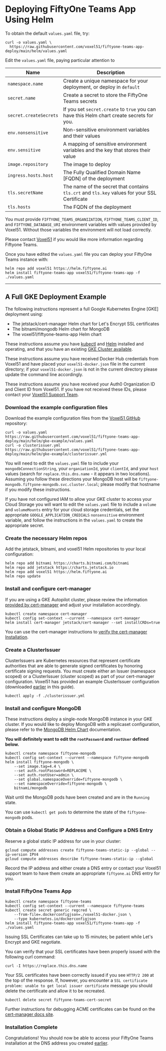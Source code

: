 # Deploying FiftyOne Teams App Using Helm

To obtain the default `values.yaml` file, try:

```
curl -o values.yaml \
  https://raw.githubusercontent.com/voxel51/fiftyone-teams-app-deploy/main/helm/values.yaml
```

Edit the `values.yaml` file, paying particular attention to

| Name                   | Description                                                                                  |
|------------------------|----------------------------------------------------------------------------------------------|
| `namespace.name`       | Create a unique namespace for your deployment, or deploy in `default`                        |
| `secret.name`          | Create a secret to store the FiftyOne Teams secrets                                          |
| `secret.createSecrets` | If you set `secret.create` to `true` you can have this Helm chart create secrets for you.    |
| `env.nonsensitive`     | Non-sensitive environment variables and their values                                         |
| `env.sensitive`        | A mapping of sensitive environment variables and the key that stores their value             |
| `image.repository`     | The image to deploy                                                                          |
| `ingress.hosts.host`   | The Fully Qualified Domain Name [FQDN] of the deployment                                     |
| `tls.secretName`       | The name of the secret that contains `tls.crt` and `tls.key` values for your SSL Certificate |
| `tls.hosts`            | The FQDN of the deployment                                                                   |

You must provide `FIFTYONE_TEAMS_ORGANIZATION`, `FIFTYONE_TEAMS_CLIENT_ID`, and `FIFTYONE_DATABASE_URI` environment variables with values provided by Voxel51.  Without those variables the environment will not load correctly.

Please contact [Voxel51](https://voxel51.com/#teams-form) if you would like more information regarding Fiftyone Teams.

Once you have edited the `values.yaml` file you can deploy your FiftyOne Teams instance with:
```
helm repo add voxel51 https://helm.fiftyone.ai
helm install fiftyone-teams-app voxel51/fiftyone-teams-app -f ./values.yaml
```

---

## A Full GKE Deployment Example

The following instructions represent a full Google Kubernetes Engine [GKE] deployment using:
- The jetstack/cert-manager Helm chart for Let's Encrypt SSL certificates
- The bitnami/mongodb Helm chart for MongoDB
- The voxel51/fiftyone-teams-app Helm chart

These instructions assume you have [kubectl](https://kubernetes.io/docs/tasks/tools/) and [Helm](https://helm.sh/docs/intro/install/) installed and operating, and that you have an existing [GKE Cluster available](https://cloud.google.com/kubernetes-engine/docs/concepts/kubernetes-engine-overview).

These instructions assume you have received Docker Hub credentials from Voxel51 and have placed your `voxel51-docker.json` file in the current directory; if your `voxel51-docker.json` is not in the current directory please update the command line accordingly.

These instructions assume you have received your Auth0 Organization ID and Client ID from Voxel51.  If you have not received these IDs, please contact your [Voxel51 Support Team](mailto:support@voxel51.com).

### Download the example configuration files

Download the example configuration files from the [Voxel51 GitHub](https://github.com/voxel51/fiftyone-teams-app-deploy) repository:

```
curl -o values.yaml https://raw.githubusercontent.com/voxel51/fiftyone-teams-app-deploy/main/helm/gke-example/values.yaml
curl -o clusterissuer.yml https://raw.githubusercontent.com/voxel51/fiftyone-teams-app-deploy/main/helm/gke-example/clusterissuer.yml
```

You will need to edit the `values.yaml` file to include your `mongodbConnectionString`, your `organiationId`, your `clientId`, and your `host` values (search for `replace.this.dns.name` - it appears in two locations).  Assuming you follow these directions your MongoDB host will be `fiftyone-mongodb.fiftyone-mongodb.svc.cluster.local`; please modify that hostname if you modify these instructions.

If you have not configured IAM to allow your GKE cluster to access your Cloud Storage you will want to edit the `values.yaml` file to include a `volume` and `volumeMounts` entry for your cloud storage credentials, set the appropriate `GOOGLE_APPLICATION_CREDIALS` `nonsensitive` environment variable, and follow the instructions in the `values.yaml` to create the appropriate secret.

### Create the necessary Helm repos

Add the jetstack, bitnami, and voxel51 Helm repositories to your local configuration:
```
helm repo add bitnami https://charts.bitnami.com/bitnami
helm repo add jetstack https://charts.jetstack.io
helm repo add voxel51 https://helm.fiftyone.ai
helm repo update
```

### Install and configure cert-manager

If you are using a GKE Autopilot cluster, please review the information [provided by cert-manager](https://github.com/cert-manager/cert-manager/issues/3717#issuecomment-919299192) and adjust your installation accordingly.

```
kubectl create namespace cert-manager
kubectl config set-context --current --namespace cert-manager
helm install cert-manager jetstack/cert-manager --set installCRDs=true
```

You can use the cert-manager instructions to [verify the cert-manager Installation](https://cert-manager.io/v1.4-docs/installation/verify/).

### Create a ClusterIssuer
ClusterIssuers are Kubernetes resources that represent certificate authorities that are able to generate signed certificates by honoring certificate signing requests.  You must create either an Issuer (namespace scoped) or a ClusterIssuer (cluster scoped) as part of your cert-manager configuration.  Voxel51 has provided an example ClusterIssuer configuration (downloaded [earlier](#download-the-example-configuration-files) in this guide).

```
kubectl apply -f ./clusterissuer.yml
```

### Install and configure MongoDB

These instructions deploy a single-node MongoDB instance in your GKE cluster.  If you would like to deploy MongoDB with a replicaset configuration, please refer to the [MongoDB Helm Chart](https://github.com/bitnami/charts/tree/master/bitnami/mongodb) documentation.

**You will definitely want to edit the `rootPassword` and `rootUser` defined below.**

```
kubectl create namespace fiftyone-mongodb
kubectl config set-context --current --namespace fiftyone-mongodb
helm install fiftyone-mongodb \
    --set image.tag=4.4 \
    --set auth.rootPassword=REPLACEME \
    --set auth.rootUser=admin \
    --set global.namespaceOverride=fiftyone-mongodb \
    --set namespaceOverride=fiftyone-mongodb \
    bitnami/mongodb
```

Wait until the MongoDB pods have been created and are in the `Running` state.

You can use `kubectl get pods` to determine the state of the `fiftyone-mongodb` pods.

### Obtain a Global Static IP Address and Configure a DNS Entry

Reserve a global static IP address for use in your cluster:

```
gcloud compute addresses create fiftyone-teams-static-ip --global --ip-version IPV4
gcloud compute addresses describe fiftyone-teams-static-ip --global
```

Record the IP address and either create a DNS entry or contact your Voxel51 support team to have them create an appropriate `fiftyone.ai` DNS entry for you.

### Install FiftyOne Teams App

```
kubectl create namespace fiftyone-teams
kubectl config set-context --current --namespace fiftyone-teams
kubectl create secret generic regcred \
    --from-file=.dockerconfigjson=./voxel51-docker.json \
    --type kubernetes.io/dockerconfigjson
helm install fiftyone-teams-app voxel51/fiftyone-teams-app -f ./values.yaml
```

Issuing SSL Certificates can take up to 15 minutes; be patient while Let's Encrypt and GKE negotiate.

You can verify that your SSL certificates have been properly issued with the following curl command:

`curl -I https://replace.this.dns.name`

Your SSL certificates have been correctly issued if you see `HTTP/2 200` at the top of the response.  If, however, you encounter a `SSL certificate problem: unable to get local issuer certificate` message you should delete the certificate and allow it to be recreated.

`kubectl delete secret fiftyone-teams-cert-secret`

Further instructions for debugging ACME certificates can be found on the [cert-manager docs site](https://cert-manager.io/docs/faq/acme/).

### Installation Complete

Congratulations! You should now be able to access your FiftyOne Teams installation at the DNS address you created [earlier](#obtain-a-global-static-ip-address-and-configure-a-dns-entry).
